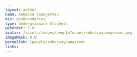 ```yaml
---
layout: author
name: Rebecca Youngerman
bio: geoBoundaries
type: Undergraduate Students
webOrder: 5.0
avatar: /assets/images/peopleImages/rebeccayoungerman.png
imageMask: 0.0
permalink: /people/rebeccayoungerman
links:
---
```

